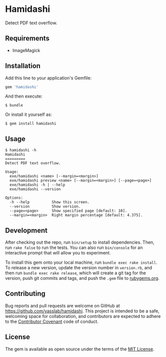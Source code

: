 # Hamidashi

Detect PDF text overflow.

## Requirements

- ImageMagick

## Installation

Add this line to your application's Gemfile:

```ruby
gem 'hamidashi'
```

And then execute:

    $ bundle

Or install it yourself as:

    $ gem install hamidashi

## Usage

    $ hamidashi -h
    Hamidashi
    =========
    Detect PDF text overflow.

    Usage:
      exe/hamidashi <name> [--margin=<margin>]
      exe/hamidashi preview <name> [--margin=<margin>] [--page=<page>]
      exe/hamidashi -h | --help
      exe/hamidashi --version

    Options:
      -h --help          Show this screen.
      --version          Show version.
      --page=<page>      Show specified page [default: 10].
      --margin=<margin>  Right margin percentage [default: 4.375].

## Development

After checking out the repo, run `bin/setup` to install dependencies. Then, run `rake false` to run the tests. You can also run `bin/console` for an interactive prompt that will allow you to experiment.

To install this gem onto your local machine, run `bundle exec rake install`. To release a new version, update the version number in `version.rb`, and then run `bundle exec rake release`, which will create a git tag for the version, push git commits and tags, and push the `.gem` file to [rubygems.org](https://rubygems.org).

## Contributing

Bug reports and pull requests are welcome on GitHub at https://github.com/yasslab/hamidashi. This project is intended to be a safe, welcoming space for collaboration, and contributors are expected to adhere to the [Contributor Covenant](contributor-covenant.org) code of conduct.


## License

The gem is available as open source under the terms of the [MIT License](http://opensource.org/licenses/MIT).
